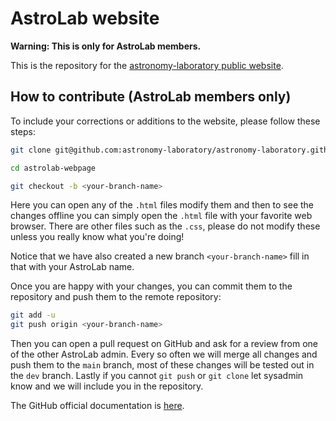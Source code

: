 
# AstroLab website

**Warning: This is only for AstroLab members.**

This is the repository for the [astronomy-laboratory public website](https://astronomy-laboratory.github.io).

## How to contribute (AstroLab members only)

To include your corrections or additions to the website, please follow these steps:
```bash
git clone git@github.com:astronomy-laboratory/astronomy-laboratory.github.io.git astrolab-webpage

cd astrolab-webpage

git checkout -b <your-branch-name>
```
Here you can open any of the `.html` files modify them and then to see the changes offline you can simply open the `.html` file with your favorite web browser. There are other files such as the `.css`, please do not modify these unless you really know what you're doing!

Notice that we have also created a new branch `<your-branch-name>` fill in that with your AstroLab name.

Once you are happy with your changes, you can commit them to the repository and push them to the remote repository:
```bash
git add -u
git push origin <your-branch-name>
```
Then you can open a pull request on GitHub and ask for a review from one of the other AstroLab admin. Every so often we will merge all changes and push them to the `main` branch, most of these changes will be tested out in the `dev` branch. Lastly if you cannot `git push` or `git clone` let sysadmin know and we will include you in the repository.

The GitHub official documentation is [here](https://docs.github.com/en/pages).